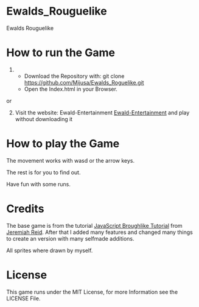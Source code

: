 # Ewalds_Rouguelike
Ewalds Rouguelike


# How to run the Game
1. 
    * Download the Repository with: git clone https://github.com/Mijusa/Ewalds_Roguelike.git
    * Open the Index.html in your Browser.

or

2. Visit the website: Ewald-Entertainment [Ewald-Entertainment](http://ewald-entertainment.de:2000) and play without downloading it

# How to play the Game
The movement works with wasd or the arrow keys.

The rest is for you to find out.

Have fun with some runs.

# Credits
The base game is from the tutorial [JavaScript Broughlike Tutorial](https://nluqo.github.io/broughlike-tutorial/index.html) from [Jeremiah Reid](https://github.com/nluqo). After that I added many features and changed many things to create an version with many selfmade additions.

All sprites where drawn by  myself.

# License
This game runs under the MIT License, for more Information see the LICENSE File.